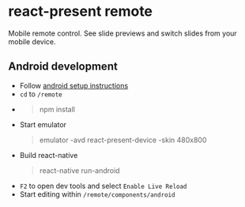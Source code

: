 # react-present remote

Mobile remote control.
See slide previews and switch slides from your mobile device.

## Android development

 * Follow [android setup instructions](https://facebook.github.io/react-native/docs/android-setup.html)
 * `cd` to `/remote`
 * > npm install
 * Start emulator
    > emulator -avd react-present-device -skin 480x800
 * Build react-native
    > react-native run-android
 * `F2` to open dev tools and select `Enable Live Reload`
 * Start editing within `/remote/components/android`
